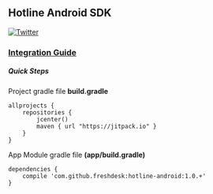 ## Hotline Android SDK
[![Twitter](https://img.shields.io/badge/twitter-@GetHotline-orange.svg?style=flat)](https://twitter.com/GetHotline)
### [Integration Guide](http://support.hotline.io/support/solutions/folders/271861)

##### Quick Steps
Project gradle file **build.gradle**
```
allprojects {
    repositories {
        jcenter()
        maven { url "https://jitpack.io" }
    }
}
```

App Module gradle file **(app/build.gradle)**
```
dependencies {
    compile 'com.github.freshdesk:hotline-android:1.0.+'
}
```

